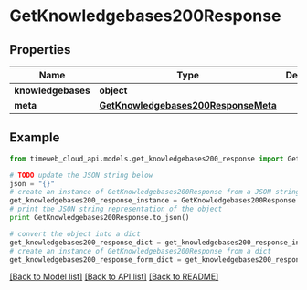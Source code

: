 # GetKnowledgebases200Response


## Properties
Name | Type | Description | Notes
------------ | ------------- | ------------- | -------------
**knowledgebases** | **object** |  | 
**meta** | [**GetKnowledgebases200ResponseMeta**](GetKnowledgebases200ResponseMeta.md) |  | 

## Example

```python
from timeweb_cloud_api.models.get_knowledgebases200_response import GetKnowledgebases200Response

# TODO update the JSON string below
json = "{}"
# create an instance of GetKnowledgebases200Response from a JSON string
get_knowledgebases200_response_instance = GetKnowledgebases200Response.from_json(json)
# print the JSON string representation of the object
print GetKnowledgebases200Response.to_json()

# convert the object into a dict
get_knowledgebases200_response_dict = get_knowledgebases200_response_instance.to_dict()
# create an instance of GetKnowledgebases200Response from a dict
get_knowledgebases200_response_form_dict = get_knowledgebases200_response.from_dict(get_knowledgebases200_response_dict)
```
[[Back to Model list]](../README.md#documentation-for-models) [[Back to API list]](../README.md#documentation-for-api-endpoints) [[Back to README]](../README.md)


